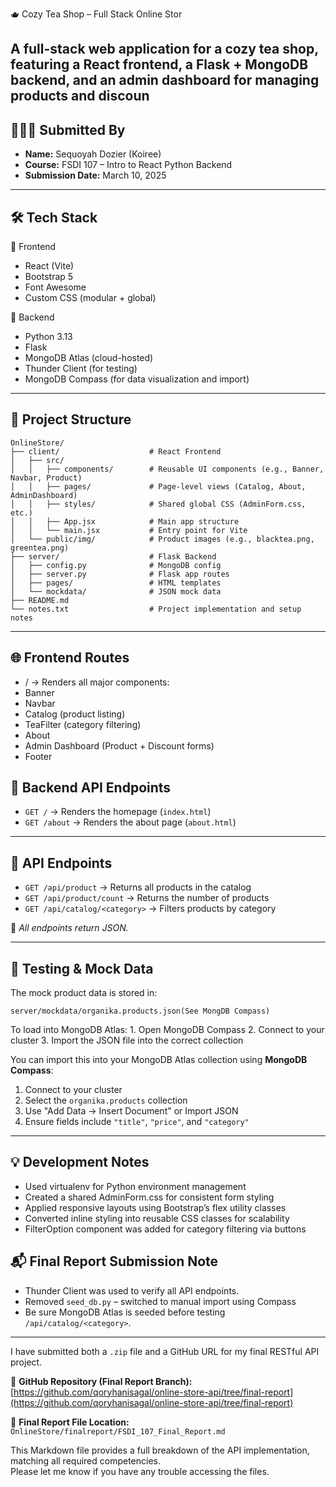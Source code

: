 🫖 Cozy Tea Shop – Full Stack Online Stor

A full-stack web application for a cozy tea shop, featuring a React frontend, a Flask + MongoDB backend, and an admin dashboard for managing products and discoun
---

## 👩🏽‍💻 Submitted By
- **Name:** Sequoyah Dozier  (Koiree)
- **Course:** FSDI 107 – Intro to React Python Backend  
- **Submission Date:** March 10, 2025

---

## 🛠️ Tech Stack

🔹 Frontend

- React (Vite)
- Bootstrap 5
- Font Awesome
- Custom CSS (modular + global)

🔹 Backend

- Python 3.13
- Flask
- MongoDB Atlas (cloud-hosted)
- Thunder Client (for testing)
- MongoDB Compass (for data visualization and import)

---

## 📄 Project Structure

```
OnlineStore/
├── client/                    # React Frontend
│   ├── src/
│   │   ├── components/        # Reusable UI components (e.g., Banner, Navbar, Product)
│   │   ├── pages/             # Page-level views (Catalog, About, AdminDashboard)
│   │   ├── styles/            # Shared global CSS (AdminForm.css, etc.)
│   │   ├── App.jsx            # Main app structure
│   │   └── main.jsx           # Entry point for Vite
│   └── public/img/            # Product images (e.g., blacktea.png, greentea.png)
├── server/                    # Flask Backend
│   ├── config.py              # MongoDB config
│   ├── server.py              # Flask app routes
│   ├── pages/                 # HTML templates
│   └── mockdata/              # JSON mock data
├── README.md
└── notes.txt                  # Project implementation and setup notes
```
---

## 🌐 Frontend Routes
- / → Renders all major components:
- Banner
- Navbar
- Catalog (product listing)
- TeaFilter (category filtering)
- About
- Admin Dashboard (Product + Discount forms)
- Footer

## 🔌 Backend API Endpoints

- `GET /` → Renders the homepage (`index.html`)
- `GET /about` → Renders the about page (`about.html`)

---

## 🔌 API Endpoints

- `GET /api/product` → Returns all products in the catalog
- `GET /api/product/count` → Returns the number of products
- `GET /api/catalog/<category>` → Filters products by category

📍 *All endpoints return JSON.*

---

## 🧪 Testing & Mock Data

The mock product data is stored in:

``
server/mockdata/organika.products.json(See MongDB Compass)
``

To load into MongoDB Atlas:
	1.	Open MongoDB Compass
	2.	Connect to your cluster
	3.	Import the JSON file into the correct collection

You can import this into your MongoDB Atlas collection using **MongoDB Compass**:
1. Connect to your cluster
2. Select the `organika.products` collection
3. Use "Add Data → Insert Document" or Import JSON
4. Ensure fields include `"title"`, `"price"`, and `"category"`

---

## 💡 Development Notes
- Used virtualenv for Python environment management
- Created a shared AdminForm.css for consistent form styling
- Applied responsive layouts using Bootstrap’s flex utility classes
- Converted inline styling into reusable CSS classes for scalability
- FilterOption component was added for category filtering via buttons

## 📬 Final Report Submission Note

- Thunder Client was used to verify all API endpoints.
- Removed `seed_db.py` – switched to manual import using Compass
- Be sure MongoDB Atlas is seeded before testing `/api/catalog/<category>`.

---

I have submitted both a `.zip` file and a GitHub URL for my final RESTful API project.

🔗 **GitHub Repository (Final Report Branch):**  
[https://github.com/qoryhanisagal/online-store-api/tree/final-report](https://github.com/qoryhanisagal/online-store-api/tree/final-report)

📄 **Final Report File Location:**  
`OnlineStore/finalreport/FSDI_107_Final_Report.md`

This Markdown file provides a full breakdown of the API implementation, matching all required competencies.  
Please let me know if you have any trouble accessing the files.